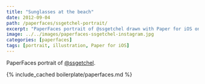 ```yaml
---
title: "Sunglasses at the beach"
date: 2012-09-04
path: /paperfaces/ssgetchel-portrait/
excerpt: "PaperFaces portrait of @ssgetchel drawn with Paper for iOS on an iPad."
image: ../../images/paperfaces-ssgetchel-instagram.jpg
categories: [paperfaces]
tags: [portrait, illustration, Paper for iOS]
---
```


PaperFaces portrait of [@ssgetchel](http://instagram.com/ssgetchel).

{% include_cached boilerplate/paperfaces.md %}
